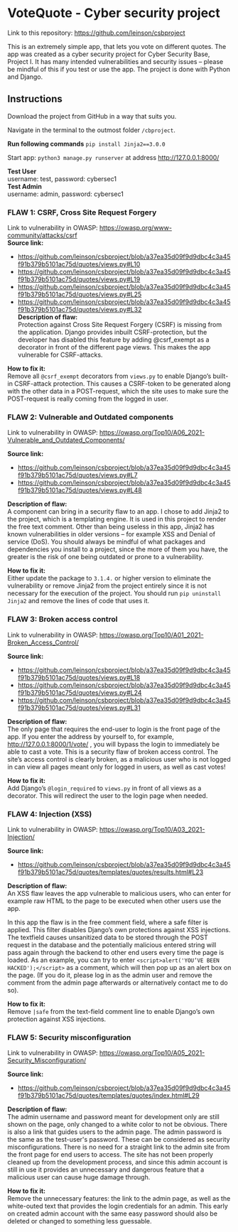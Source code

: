 # VoteQuote - Cyber security project
Link to this repository: https://github.com/leinson/csbproject

This is an extremely simple app, that lets you vote on different quotes. 
The app was created as a cyber security project for Cyber Security Base, Project I. 
It has many intended vulnerabilities and security issues – 
please be mindful of this if you test or use the app. 
The project is done with Python and Django.  

## Instructions 

Download the project from GitHub in a way that suits you.  

Navigate in the terminal to the outmost folder ``/cbproject``. 

**Run following commands** 
``pip install Jinja2==3.0.0`` 

Start app: ``python3 manage.py runserver`` at address http://127.0.0.1:8000/ 

**Test User**  
username: test, password: cybersec1  
**Test Admin**  
username: admin, password: cybersec1  

### FLAW 1: CSRF, Cross Site Request Forgery 
Link to vulnerability in OWASP: https://owasp.org/www-community/attacks/csrf  
**Source link:**   
- https://github.com/leinson/csbproject/blob/a37ea35d09f9d9dbc4c3a45f91b379b5101ac75d/quotes/views.py#L10  
- https://github.com/leinson/csbproject/blob/a37ea35d09f9d9dbc4c3a45f91b379b5101ac75d/quotes/views.py#L19  
- https://github.com/leinson/csbproject/blob/a37ea35d09f9d9dbc4c3a45f91b379b5101ac75d/quotes/views.py#L25  
- https://github.com/leinson/csbproject/blob/a37ea35d09f9d9dbc4c3a45f91b379b5101ac75d/quotes/views.py#L32  
**Description of flaw:**   
Protection against Cross Site Request Forgery (CSRF) is missing from the application. Django provides inbuilt CSRF-protection, but the developer has disabled this feature by adding @csrf_exempt as a decorator in front of the different page views. This makes the app vulnerable for CSRF-attacks.  

**How to fix it:**  
Remove all ``@csrf_exempt`` decorators from ``views.py`` to enable Django’s built-in CSRF-attack protection. This causes a CSRF-token to be generated along with the other data in a POST-request, which the site uses to make sure the POST-request is really coming from the logged in user.  


### FLAW 2: Vulnerable and Outdated components 
Link to vulnerability in OWASP: https://owasp.org/Top10/A06_2021-Vulnerable_and_Outdated_Components/ 

**Source link:**    
- https://github.com/leinson/csbproject/blob/a37ea35d09f9d9dbc4c3a45f91b379b5101ac75d/quotes/views.py#L7
- https://github.com/leinson/csbproject/blob/a37ea35d09f9d9dbc4c3a45f91b379b5101ac75d/quotes/views.py#L48

**Description of flaw:**  
A component can bring in a security flaw to an app. I chose to add Jinja2 to the project, which is a templating engine. It is used in this project to render the free text comment. Other than being useless in this app, Jinja2 has known vulnerabilities in older versions – for example XSS and Denial of service (DoS). You should always be mindful of what packages and dependencies you install to a project, since the more of them you have, the greater is the risk of one being outdated or prone to a vulnerability. 
 
**How to fix it:**  
Either update the package to ``3.1.4.`` or higher version to eliminate the vulnerability or remove Jinja2 from the project entirely since it is not necessary for the execution of the project. You should run ``pip uninstall Jinja2`` and remove the lines of code that uses it. 

 
### FLAW 3: Broken access control 
Link to vulnerability in OWASP: https://owasp.org/Top10/A01_2021-Broken_Access_Control/ 



**Source link:**    
- https://github.com/leinson/csbproject/blob/a37ea35d09f9d9dbc4c3a45f91b379b5101ac75d/quotes/views.py#L18
- https://github.com/leinson/csbproject/blob/a37ea35d09f9d9dbc4c3a45f91b379b5101ac75d/quotes/views.py#L24
- https://github.com/leinson/csbproject/blob/a37ea35d09f9d9dbc4c3a45f91b379b5101ac75d/quotes/views.py#L31


**Description of flaw:**  
The only page that requires the end-user to login is the front page of the app. If you enter the address by yourself to, for example, http://127.0.0.1:8000/1/vote/ , you will bypass the login to immediately be able to cast a vote. This is a security flaw of broken access control. The site’s access control is clearly broken, as a malicious user who is not logged in can view all pages meant only for logged in users, as well as cast votes! 


**How to fix it:**  
Add Django’s ``@login_required`` to ``views.py`` in front of all views as a decorator. This will redirect the user to the login page when needed. 


### FLAW 4: Injection (XSS) 
Link to vulnerability in OWASP:  https://owasp.org/Top10/A03_2021-Injection/ 


**Source link:**   
- https://github.com/leinson/csbproject/blob/a37ea35d09f9d9dbc4c3a45f91b379b5101ac75d/quotes/templates/quotes/results.html#L23

**Description of flaw:**  
An XSS flaw leaves the app vulnerable to malicious users, who can enter for example raw HTML to the page to be executed when other users use the app.  

In this app the flaw is in the free comment field, where a safe filter is applied. This filter disables Django’s own protections against XSS injections. The textfield causes unsanitized data to be stored through the POST request in the database and the potentially malicious entered string will pass again through the backend to other end users every time the page is loaded. As an example, you can try to enter ``<script>alert('YOU’VE BEEN HACKED');</script>`` as a comment, which will then pop up as an alert box on the page. (If you do it, please log in as the admin user and remove the comment from the admin page afterwards or alternatively contact me to do so). 

**How to fix it:**  
Remove ``|safe`` from the text-field comment line to enable Django’s own protection against XSS injections.    


### FLAW 5: Security misconfiguration 
Link to vulnerability in OWASP: https://owasp.org/Top10/A05_2021-Security_Misconfiguration/ 

 
**Source link:**   
- https://github.com/leinson/csbproject/blob/a37ea35d09f9d9dbc4c3a45f91b379b5101ac75d/quotes/templates/quotes/index.html#L29

**Description of flaw:**  
The admin username and password meant for development only are still shown on the page, only changed to a white color to not be obvious. There is also a link that guides users to the admin page. The admin password is the same as the test-user's password. These can be considered as security misconfigurations. There is no need for a straight link to the admin site from the front page for end users to access. The site has not been properly cleaned up from the development process, and since this admin account is still in use it provides an unnecessary and dangerous feature that a malicious user can cause huge damage through. 

**How to fix it:**  
Remove the unnecessary features: the link to the admin page, as well as the white-outed text that provides the login credentials for an admin. This early on created admin account with the same easy password should also be deleted or changed to something less guessable.
